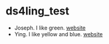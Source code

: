 # ds4ling_test

- Joseph. I like green. [website](https://wwww.jvcasillas.com)
- Ying. I like yellow and blue. [website](https://ling.rutgers.edu)
